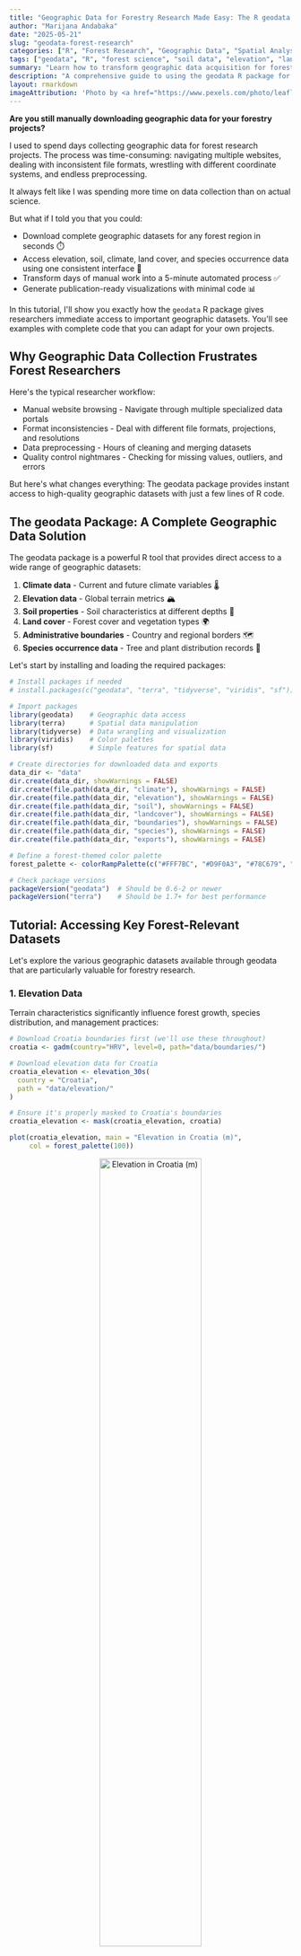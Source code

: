 ```yaml
---
title: "Geographic Data for Forestry Research Made Easy: The R geodata Package"
author: "Marijana Andabaka"
date: "2025-05-21"
slug: "geodata-forest-research"
categories: ["R", "Forest Research", "Geographic Data", "Spatial Analysis"]
tags: ["geodata", "R", "forest science", "soil data", "elevation", "land cover", "climate data", "species occurrence", "GBIF", "WorldClim", "spatial analysis", "GIS"]
summary: "Learn how to transform geographic data acquisition for forest research using the geodata R package - access elevation, soil, climate, land cover and species occurrence datasets in minutes instead of days."
description: "A comprehensive guide to using the geodata R package for forestry research. This tutorial covers streamlined access to global geographic datasets, practical code examples for extracting forest-relevant variables, and techniques for creating comprehensive site profiles for forest management and research."
layout: rmarkdown
imageAttribution: 'Photo by <a href="https://www.pexels.com/photo/leafless-tree-on-the-field-6056496/" target="_blank">cottonbro studio</a>'
---
```


      



**Are you still manually downloading geographic data for your forestry projects?**

I used to spend days collecting geographic data for forest research projects. The process was time-consuming: navigating multiple websites, dealing with inconsistent file formats, wrestling with different coordinate systems, and endless preprocessing.

It always felt like I was spending more time on data collection than on actual science.

But what if I told you that you could:

* Download complete geographic datasets for any forest region in seconds ⏱️
* Access elevation, soil, climate, land cover, and species occurrence data using one consistent interface 🌲
* Transform days of manual work into a 5-minute automated process ✅
* Generate publication-ready visualizations with minimal code 📊

In this tutorial, I'll show you exactly how the `geodata` R package gives researchers immediate access to important geographic datasets. You'll see examples with complete code that you can adapt for your own projects.

## Why Geographic Data Collection Frustrates Forest Researchers

Here's the typical researcher workflow:

- Manual website browsing - Navigate through multiple specialized data portals
- Format inconsistencies - Deal with different file formats, projections, and resolutions
- Data preprocessing - Hours of cleaning and merging datasets
- Quality control nightmares - Checking for missing values, outliers, and errors

But here's what changes everything: The geodata package provides instant access to high-quality geographic datasets with just a few lines of R code.

## The geodata Package: A Complete Geographic Data Solution

The geodata package is a powerful R tool that provides direct access to a wide range of geographic datasets:

1. **Climate data** - Current and future climate variables 🌡️
2. **Elevation data** - Global terrain metrics 🏔️
3. **Soil properties** - Soil characteristics at different depths 🌱
4. **Land cover** - Forest cover and vegetation types 🌍
5. **Administrative boundaries** - Country and regional borders 🗺️
6. **Species occurrence data** - Tree and plant distribution records 🌳

Let's start by installing and loading the required packages:


``` r
# Install packages if needed
# install.packages(c("geodata", "terra", "tidyverse", "viridis", "sf"))

# Import packages
library(geodata)    # Geographic data access
library(terra)      # Spatial data manipulation
library(tidyverse)  # Data wrangling and visualization
library(viridis)    # Color palettes
library(sf)         # Simple features for spatial data

# Create directories for downloaded data and exports
data_dir <- "data"
dir.create(data_dir, showWarnings = FALSE)
dir.create(file.path(data_dir, "climate"), showWarnings = FALSE)
dir.create(file.path(data_dir, "elevation"), showWarnings = FALSE)
dir.create(file.path(data_dir, "soil"), showWarnings = FALSE)
dir.create(file.path(data_dir, "landcover"), showWarnings = FALSE)
dir.create(file.path(data_dir, "boundaries"), showWarnings = FALSE)
dir.create(file.path(data_dir, "species"), showWarnings = FALSE)
dir.create(file.path(data_dir, "exports"), showWarnings = FALSE)

# Define a forest-themed color palette
forest_palette <- colorRampPalette(c("#FFF7BC", "#D9F0A3", "#78C679", "#31A354", "#006837"))

# Check package versions
packageVersion("geodata")  # Should be 0.6-2 or newer
packageVersion("terra")    # Should be 1.7+ for best performance
```

## Tutorial: Accessing Key Forest-Relevant Datasets

Let's explore the various geographic datasets available through geodata that are particularly valuable for forestry research.

### 1. Elevation Data

Terrain characteristics significantly influence forest growth, species distribution, and management practices:


``` r
# Download Croatia boundaries first (we'll use these throughout)
croatia <- gadm(country="HRV", level=0, path="data/boundaries/")

# Download elevation data for Croatia
croatia_elevation <- elevation_30s(
  country = "Croatia", 
  path = "data/elevation/"
)

# Ensure it's properly masked to Croatia's boundaries
croatia_elevation <- mask(croatia_elevation, croatia)

plot(croatia_elevation, main = "Elevation in Croatia (m)",
     col = forest_palette(100))

```

<div class="figure" style="text-align: center">
<img src="images/elevation.png" alt="Elevation in Croatia (m)" width="60%" />
<p class="caption"><span id="fig:unnamed-chunk-1"></span>Figure 1: Elevation in Croatia (m)</p>
</div>


### 2. Soil Properties

Soil characteristics are crucial for understanding forest productivity and species distribution:


``` r
# Download global soil pH data (0-5cm depth)
soil_ph <- soil_world(
  var = "phh2o",  # pH in H2O
  depth = 5,      # 0-5cm depth
  path = "data/soil/"
)

# Proper cropping and masking to Croatia
croatia_soil_ph <- crop(soil_ph, ext(croatia))
croatia_soil_ph <- mask(croatia_soil_ph, croatia)

plot(croatia_soil_ph, main = "Soil pH (0-5cm depth)", 
     col = forest_palette(100))
```

<div class="figure" style="text-align: center">
<img src="images/croatia_soil_ph.png" alt="Soil pH (0-5cm depth)" width="60%" />
<p class="caption"><span id="fig:unnamed-chunk-2"></span>Figure 2: Soil pH (0-5cm depth)</p>
</div>

Other valuable soil variables include:
- `"clay"` - Clay content (%)
- `"silt"` - Silt content (%)
- `"sand"` - Sand content (%)
- `"soc"` - Soil organic carbon (g/kg)
- `"bdod"` - Bulk density (kg/m³)

And multiple depth options:
- `depth = 5` (0-5cm)
- `depth = 15` (5-15cm)
- `depth = 30` (15-30cm)
- `depth = 60` (30-60cm)
- `depth = 100` (60-100cm)
- `depth = 200` (100-200cm)


The `geodata` package provides access to global Soil Organic Carbon (SOC) data through its `soil_world()` function, which retrieves standardized measurements from the SoilGrids database. SOC values, expressed in g/kg, represent carbon stored in soil organic matter at various depths, with the topsoil (0-5cm) typically showing the highest concentrations. 

Let's also look at SOC, an important indicator of soil fertility:


``` r
# Download and process soil organic carbon (SOC) data
soil_soc <- soil_world(
  var = "soc",      # Soil Organic Carbon
  depth = 5,        # 0-5cm depth
  path = "data/soil/"
)

# Proper cropping and masking to Croatia
croatia_soil_soc <- crop(soil_soc, ext(croatia))
croatia_soil_soc <- mask(croatia_soil_soc, croatia)

plot(croatia_soil_soc, 
     main = "Soil Organic Carbon (0-5cm depth, g/kg)", 
     col = forest_palette(100))

```

<div class="figure" style="text-align: center">
<img src="images/croatia_soil_soc.png" alt="Soil Organic Carbon (0-5cm depth, g/kg)" width="60%" />
<p class="caption"><span id="fig:unnamed-chunk-3"></span>Figure 3: Soil Organic Carbon (0-5cm depth, g/kg)</p>
</div>


### 3. Land Cover Data

Forest cover and land use are essential for forestry research:


``` r
# Download tree cover data
tree_cover <- landcover(
  var = "trees",  # Tree cover percentage
  year = 2020,    
  path = "data/landcover/"
)

# Proper cropping and masking to Croatia
croatia_trees <- crop(tree_cover, ext(croatia))
croatia_trees <- mask(croatia_trees, croatia)

# Convert to percentages for better visualization (data comes as 0-1)
croatia_trees_pct <- croatia_trees * 100

plot(croatia_trees_pct, main = "Tree Cover % (2020)",
     col = forest_palette(100),
     breaks = c(0, 20, 40, 60, 80, 100),
     lab.breaks = c("0%", "20%", "40%", "60%", "80%", "100%"))

```

<div class="figure" style="text-align: center">
<img src="images/croatia_trees.png" alt="Tree Cover % (2020)" width="60%" />
<p class="caption"><span id="fig:unnamed-chunk-4"></span>Figure 4: Tree Cover % (2020)</p>
</div>

Other landcover variables include:
- `"crops"` - Cropland percentage
- `"urban"` - Urban/built-up percentage
- `"grass"` - Grassland percentage
- `"shrub"` - Shrubland percentage
- `"wetland"` - Wetland percentage
- `"water"` - Water percentage

### 4. Bioclimatic Variables

The 19 bioclimatic variables represent climate factors particularly relevant to biological species:


``` r
# Download bioclimatic variables for Croatia
croatia_bioclim <- worldclim_country(
  country = "Croatia",
  var = "bio",
  res = 30,  # 30 arc-seconds (~1km resolution)
  path = "data/climate/"
)

# Ensure proper masking to Croatia boundaries
croatia_bioclim <- mask(croatia_bioclim, croatia)

# Examine the data structure
croatia_bioclim

```

These bioclimatic variables represent annual trends, seasonality, and extreme conditions - all key factors in understanding forest ecology and species distributions. For the complete description of all 19 bioclimatic variables, see the [WorldClim documentation](https://www.worldclim.org/data/bioclim.html).

Let's focus on a few key variables:


``` r
# Extract forest-relevant variables
forest_vars <- c(
  "wc2.1_30s_bio_1",   # Annual Mean Temperature
  "wc2.1_30s_bio_12"   # Annual Precipitation
)

croatia_forest_climate <- croatia_bioclim[[forest_vars]]

# Rename for clarity
names(croatia_forest_climate) <- c(
  "Annual_Temp", 
  "Annual_Precip"
)

plot(croatia_forest_climate, 
     col = forest_palette(100))
```

<div class="figure" style="text-align: center">
<img src="images/croatia_temp.png" alt="Annual Mean Temperature in Croatia" width="60%" />
<p class="caption"><span id="fig:unnamed-chunk-5"></span>Figure 5: Annual Mean Temperature in Croatia</p>
</div>

<div class="figure" style="text-align: center">
<img src="images/croatia_precip.png" alt="Annual Precipitation in Croatia (mm)" width="60%" />
<p class="caption"><span id="fig:unnamed-chunk-6"></span>Figure 6: Annual Precipitation in Croatia (mm)</p>
</div>

### 5. Species Occurrence Data

For biodiversity and species distribution studies, `geodata` provides direct access to GBIF (Global Biodiversity Information Facility) data:


``` r
# Check the number of records first (without downloading)
sp_occurrence("Quercus", "robur", download=FALSE)
# Output will show how many records exist (often > 1,000,000 for common species)

# Use geographic extent parameter to limit the search area
oak_region <- sp_occurrence(
  genus = "Quercus",
  species = "robur",
  ext = c(13, 20, 42, 47),  
  geo = TRUE,
  removeZeros = TRUE,
  path = "data/species/"
)

# Create spatial points from species occurrences
oak_points <- vect(oak_region[, c("lon", "lat")], 
                   crs=crs(croatia))

# Crop to Croatia borders
oak_croatia <- oak_region[terra::relate(oak_points, croatia, "intersects"), ]

# Create a map of the occurrence points
plot(croatia, col="lightyellow", main="Quercus robur occurrences in Croatia")
points(oak_croatia$lon, oak_croatia$lat, col="darkgreen", pch=19, cex=0.8)

```

**Important tip:** When working with species occurrence data, always check the count first with `download=FALSE` to avoid errors with very common species. GBIF has a 100,000 record limit per request.

<div class="figure" style="text-align: center">
<img src="images/oak_occurrences.png" alt="Quercus robur occurrences in Croatia" width="60%" />
<p class="caption"><span id="fig:unnamed-chunk-7"></span>Figure 7: Quercus robur occurrences in Croatia</p>
</div>

The species occurrence functionality allows you to:
- Download data for specific species or entire genera
- Filter records with geographic coordinates
- Limit searches by geographic extent
- Crop results to specific country boundaries
- Access metadata like collection date and basis of record


### 6. Administrative Boundaries

Administrative boundaries are useful for forest management and planning:


``` r
# Download country boundaries at administrative level 1 (regions/provinces)
croatia_regions <- gadm(
  country = "HRV",  # ISO3 code for Croatia
  level = 1,        # Level 1 = regions/provinces
  path = "data/boundaries/"
)

plot(croatia_regions, main = "Administrative Regions of Croatia", col = forest_palette(100))

```

<div class="figure" style="text-align: center">
<img src="images/croatia_regions.png" alt="Administrative Regions of Croatia" width="60%" />
<p class="caption"><span id="fig:unnamed-chunk-8"></span>Figure 8: Administrative Regions of Croatia</p>
</div>

## BONUS: Forest Site Characterization in Croatia

Now let's combine multiple datasets to create a comprehensive geographic profile for a specific forest site:


``` r
# Define a forest location of interest
forest_loc <- c(16.2, 45.5)  

# Let's create extract function to extract values from rasters
extract_point_data <- function(raster, location) {
   
     point <- terra::vect(matrix(location, ncol=2), type="points", 
                         crs=terra::crs(raster))
    
    result <- terra::extract(raster, point)
    
    if(length(result) > 0 && nrow(result) > 0) {
        return(as.numeric(result[1, -1])) # Preskoči ID stupac
    }
    
    return(NA)
}

# Extract data for site using the datasets we've already downloaded
# 1. Elevation 
site_elevation <- extract_point_data(croatia_elevation, forest_loc)

# 2. Soil properties 
site_soil_ph <- extract_point_data(soil_ph, forest_loc)
site_soil_soc <- extract_point_data(soil_soc, forest_loc)

# 3. Tree cover 
site_tree_cover <- extract_point_data(tree_cover, forest_loc)

# 4. Bioclimatic variables 
bio1 <- extract_point_data(croatia_bioclim[[1]], forest_loc) 
bio12 <- extract_point_data(croatia_bioclim[[12]], forest_loc)    

# Create a summary tibble
site_profile <- tibble(
    Site_Name = "Forest Stand 1",
    Longitude = forest_loc[1],
    Latitude = forest_loc[2],
    Elevation_m = site_elevation,
    Soil_pH = site_soil_ph,
    Soil_Organic_Carbon_g_kg = site_soil_soc,
    Tree_Cover_Pct = site_tree_cover * 100, # Convert to percent
    Annual_Mean_Temp_C = bio1,
    Annual_Precipitation_mm = bio12
)

# Display the site profile
site_profile
```




This forest stand represents a typical continental woodland in Croatia's lowland Pannonian region (97m elevation). With moderately acidic soil (pH 5.90) optimal for oak species, high organic carbon content (47.7 g/kg), and substantial tree cover (61%), it represents a well-established, productive forest ecosystem with effective nutrient cycling. The climate conditions (10.98°C annual temperature, 925mm precipitation) are characteristic of the sub-Pannonian zone, creating ideal conditions for deciduous forest communities. These parameters indicate a healthy, managed forest system that balances ecological functions with sustainable forestry practices.

## Exporting Data for Further Analysis

Once you've accessed and processed your geographic data, you may want to export it for use in other software or to share with colleagues:


``` r
# Export raster data to GeoTIFF for use in GIS software
writeRaster(croatia_elevation, "data/exports/croatia_elevation.tif", overwrite=TRUE)
writeRaster(croatia_soil_ph, "data/exports/croatia_soil_ph.tif", overwrite=TRUE)
writeRaster(croatia_trees, "data/exports/croatia_tree_cover.tif", overwrite=TRUE)

# Export vector data (administrative boundaries) to shapefile
writeVector(croatia, "data/exports/croatia_borders.shp", overwrite=TRUE)
writeVector(croatia_regions, "data/exports/croatia_regions.shp", overwrite=TRUE)

# Export point data (species occurrences) to CSV
write.csv(oak_croatia, "data/exports/oak_occurrences.csv", row.names=FALSE)

# Export site profiles to CSV
write.csv(site_profile, "data/exports/forest_site_profile.csv", row.names=FALSE)

# Additionally, you can export maps as image files
png("data/exports/croatia_elevation_map.png", width=2000, height=1500, res=300)
plot(croatia_elevation, main = "Elevation in Croatia (m)",
     col = forest_palette(100))
dev.off()
```

This makes it easy to:
1. Use the data in GIS software like QGIS or ArcGIS
2. Share with colleagues who might not use R
3. Include in reports or presentations
4. Perform further analysis in other environments

## Real Results from Forest Research

Here's what this workflow delivers for forest researchers:

✅ Time Savings: Geographic data collection reduced from days to minutes
✅ Comprehensive Data: Access to multiple datasets from a single interface
✅ Consistent Formats: All data in compatible spatial formats
✅ Reproducibility: Code-based workflows for transparent methods
✅ Integrated Analysis: Seamless use with modern spatial packages


## Need Advanced Forest Data Science?

I help research organizations transform their data workflows from manual to automated, providing comprehensive services from statistical analysis and modeling to spatial data integration and advanced visualizations. If you're spending days on data collection and processing instead of focusing on analysis and insights, let's talk about how custom R solutions can streamline your research pipeline.

My clients typically see:

* 90% reduction in data processing time
* Improved accuracy through automated workflows
* Rigorous statistical insights that strengthen research conclusions
* Reproducible analyses that scale across projects

Contact me: marijana@andalytics.com

## References

1. Hijmans, R.J. (2024). [geodata: Download Geographic Data](https://CRAN.R-project.org/package=geodata). R package version 0.6-2.

2. Hijmans, R.J. (2023). [terra: Spatial Data Analysis](https://CRAN.R-project.org/package=terra). R package version 1.7-55.

3. Wickham, H., Averick, M., Bryan, J., et al. (2019). [Welcome to the tidyverse](https://doi.org/10.21105/joss.01686). *Journal of Open Source Software* 4(43): 1686.

4. WorldClim (2020). [WorldClim - Global Climate Data](https://www.worldclim.org/). Free climate data for ecological modeling and GIS.

5. ISRIC - World Soil Information (2023). [SoilGrids - Global Gridded Soil Information](https://soilgrids.org/). 250m resolution soil property maps.


*This post is part of my R for Forest Science series.*
